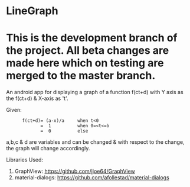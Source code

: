 # LineGraph
# This is the development branch of the project. All beta changes are made here which on testing are merged to the master branch.
   An android app for displaying a graph of a function f(ct+d) with Y axis as the f(ct+d) & X-axis as 't'.
    
   
   Given:
   
          f(ct+d)= (a-x)/a     when t<0
                 =  1          when 0=<t<=b
                 =  0          else
                 
                 
a,b,c & d are variables and can be changed & with respect to the change, the graph will change accordingly.
   
   
   
   
  
  
  Libraries Used:
 
   1) GraphView: https://github.com/jjoe64/GraphView
   2) material-dialogs: https://github.com/afollestad/material-dialogs
